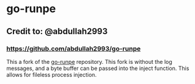 # go-runpe

## Credit to: @abdullah2993

### https://github.com/abdullah2993/go-runpe

This a fork of the [go-runpe](https://github.com/abdullah2993/go-runpe) repository. This fork is without the log messages, and a byte buffer can be passed into the inject function. This allows for fileless process injection.